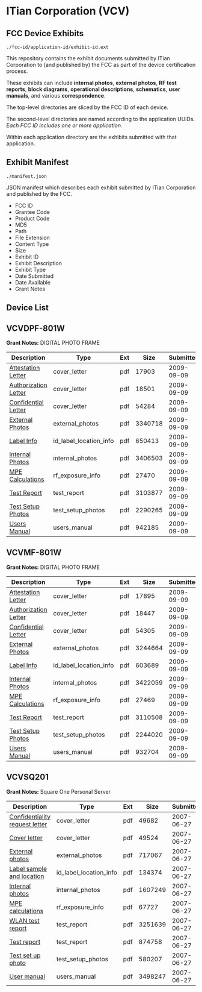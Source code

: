 # ITian Corporation (VCV)
## FCC Device Exhibits

```
./fcc-id/application-id/exhibit-id.ext
```

This repository contains the exhibit documents submitted by ITian Corporation to (and published by) the FCC as part of the device certification process.

These exhibits can include **internal photos**, **external photos**, **RF test reports**, **block diagrams**, **operational descriptions**, **schematics**, **user manuals**, and various **correspondence**.

The top-level directories are sliced by the FCC ID of each device.

The second-level directories are named according to the application UUIDs. *Each FCC ID includes one or more application.*

Within each application directory are the exhibits submitted with that application. 

## Exhibit Manifest

```
./manifest.json
```

JSON manifest which describes each exhibit submitted by ITian Corporation and published by the FCC.

- FCC ID
- Grantee Code
- Product Code
- MD5
- Path
- File Extension
- Content Type
- Size
- Exhibit ID
- Exhibit Description
- Exhibit Type
- Date Submitted
- Date Available
- Grant Notes

## Device List
## VCVDPF-801W
**Grant Notes:** DIGITAL PHOTO FRAME

| Description | Type | Ext | Size | Submitted | Available |
| ----------- | ---- | --- | ---- | --------- | --------- |
| [Attestation Letter](VCVDPF-801W/68def4e0abbe341be4aa567d64d54cd3/1166766.pdf) | cover_letter | pdf | 17903 | 2009-09-09 | 2009-09-10 |
| [Authorization Letter](VCVDPF-801W/68def4e0abbe341be4aa567d64d54cd3/1166767.pdf) | cover_letter | pdf | 18501 | 2009-09-09 | 2009-09-10 |
| [Confidential Letter](VCVDPF-801W/68def4e0abbe341be4aa567d64d54cd3/1166768.pdf) | cover_letter | pdf | 54284 | 2009-09-09 | 2009-09-10 |
| [External Photos](VCVDPF-801W/68def4e0abbe341be4aa567d64d54cd3/1166762.pdf) | external_photos | pdf | 3340718 | 2009-09-09 | 2009-10-24 |
| [Label Info](VCVDPF-801W/68def4e0abbe341be4aa567d64d54cd3/1166769.pdf) | id_label_location_info | pdf | 650413 | 2009-09-09 | 2009-09-10 |
| [Internal Photos](VCVDPF-801W/68def4e0abbe341be4aa567d64d54cd3/1166763.pdf) | internal_photos | pdf | 3406503 | 2009-09-09 | 2009-10-24 |
| [MPE Calculations](VCVDPF-801W/68def4e0abbe341be4aa567d64d54cd3/1166770.pdf) | rf_exposure_info | pdf | 27470 | 2009-09-09 | 2009-09-10 |
| [Test Report](VCVDPF-801W/68def4e0abbe341be4aa567d64d54cd3/1166778.pdf) | test_report | pdf | 3103877 | 2009-09-09 | 2009-09-10 |
| [Test Setup Photos](VCVDPF-801W/68def4e0abbe341be4aa567d64d54cd3/1166765.pdf) | test_setup_photos | pdf | 2290265 | 2009-09-09 | 2009-10-24 |
| [Users Manual](VCVDPF-801W/68def4e0abbe341be4aa567d64d54cd3/1166764.pdf) | users_manual | pdf | 942185 | 2009-09-09 | 2009-10-24 |
## VCVMF-801W
**Grant Notes:** DIGITAL PHOTO FRAME

| Description | Type | Ext | Size | Submitted | Available |
| ----------- | ---- | --- | ---- | --------- | --------- |
| [Attestation Letter](VCVMF-801W/304990494e12b0d5c05b386b278b6e16/1166823.pdf) | cover_letter | pdf | 17895 | 2009-09-09 | 2009-09-10 |
| [Authorization Letter](VCVMF-801W/304990494e12b0d5c05b386b278b6e16/1166824.pdf) | cover_letter | pdf | 18447 | 2009-09-09 | 2009-09-10 |
| [Confidential Letter](VCVMF-801W/304990494e12b0d5c05b386b278b6e16/1166825.pdf) | cover_letter | pdf | 54305 | 2009-09-09 | 2009-09-10 |
| [External Photos](VCVMF-801W/304990494e12b0d5c05b386b278b6e16/1166817.pdf) | external_photos | pdf | 3244664 | 2009-09-09 | 2009-10-24 |
| [Label Info](VCVMF-801W/304990494e12b0d5c05b386b278b6e16/1166826.pdf) | id_label_location_info | pdf | 603689 | 2009-09-09 | 2009-09-10 |
| [Internal Photos](VCVMF-801W/304990494e12b0d5c05b386b278b6e16/1166819.pdf) | internal_photos | pdf | 3422059 | 2009-09-09 | 2009-10-24 |
| [MPE Calculations](VCVMF-801W/304990494e12b0d5c05b386b278b6e16/1166827.pdf) | rf_exposure_info | pdf | 27469 | 2009-09-09 | 2009-09-10 |
| [Test Report](VCVMF-801W/304990494e12b0d5c05b386b278b6e16/1166835.pdf) | test_report | pdf | 3110508 | 2009-09-09 | 2009-09-10 |
| [Test Setup Photos](VCVMF-801W/304990494e12b0d5c05b386b278b6e16/1166822.pdf) | test_setup_photos | pdf | 2244020 | 2009-09-09 | 2009-10-24 |
| [Users Manual](VCVMF-801W/304990494e12b0d5c05b386b278b6e16/1166821.pdf) | users_manual | pdf | 932704 | 2009-09-09 | 2009-10-24 |
## VCVSQ201
**Grant Notes:** Square One Personal Server

| Description | Type | Ext | Size | Submitted | Available |
| ----------- | ---- | --- | ---- | --------- | --------- |
| [Confidentiality request letter](VCVSQ201/2cb54c00fa358ac0dd75e460b04dd876/808440.pdf) | cover_letter | pdf | 49682 | 2007-06-27 | 2007-06-28 |
| [Cover letter](VCVSQ201/2cb54c00fa358ac0dd75e460b04dd876/808441.pdf) | cover_letter | pdf | 49524 | 2007-06-27 | 2007-06-28 |
| [External photos](VCVSQ201/2cb54c00fa358ac0dd75e460b04dd876/808442.pdf) | external_photos | pdf | 717067 | 2007-06-27 | 2007-06-28 |
| [Label sample and location](VCVSQ201/2cb54c00fa358ac0dd75e460b04dd876/808445.pdf) | id_label_location_info | pdf | 134374 | 2007-06-27 | 2007-06-28 |
| [Internal photos](VCVSQ201/2cb54c00fa358ac0dd75e460b04dd876/808444.pdf) | internal_photos | pdf | 1607249 | 2007-06-27 | 2007-06-28 |
| [MPE calculations](VCVSQ201/2cb54c00fa358ac0dd75e460b04dd876/808447.pdf) | rf_exposure_info | pdf | 67727 | 2007-06-27 | 2007-06-28 |
| [WLAN test report](VCVSQ201/2cb54c00fa358ac0dd75e460b04dd876/808439.pdf) | test_report | pdf | 3251639 | 2007-06-27 | 2007-06-28 |
| [Test report](VCVSQ201/2cb54c00fa358ac0dd75e460b04dd876/808443.pdf) | test_report | pdf | 874758 | 2007-06-27 | 2007-06-28 |
| [Test set up photo](VCVSQ201/2cb54c00fa358ac0dd75e460b04dd876/808448.pdf) | test_setup_photos | pdf | 580207 | 2007-06-27 | 2007-06-28 |
| [User manual](VCVSQ201/2cb54c00fa358ac0dd75e460b04dd876/808446.pdf) | users_manual | pdf | 3498247 | 2007-06-27 | 2007-06-28 |
